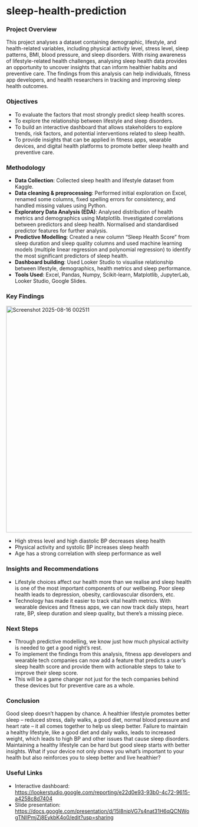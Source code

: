 # sleep-health-prediction
### Project Overview
This project analyses a dataset containing demographic, lifestyle, and health-related variables, including physical activity level, stress level, sleep patterns, BMI, blood pressure, and sleep disorders.
With rising awareness of lifestyle-related health challenges, analysing sleep health data provides an opportunity to uncover insights that can inform healthier habits and preventive care. 
The findings from this analysis can help individuals, fitness app developers, and health researchers in tracking and improving sleep health outcomes.

### Objectives
- To evaluate the factors that most strongly predict sleep health scores.
- To explore the relationship between lifestyle and sleep disorders.
- To build an interactive dashboard that allows stakeholders to explore trends, risk factors, and potential interventions related to sleep health.
- To provide insights that can be applied in fitness apps, wearable devices, and digital health platforms to promote better sleep health and preventive care.

### Methodology
- **Data Collection**: Collected sleep health and lifestyle dataset from Kaggle.
- **Data cleaning & preprocessing**: Performed initial exploration on Excel, renamed some columns, fixed spelling errors for consistency, and handled missing values using Python.
- **Exploratory Data Analysis (EDA)**: Analysed distribution of health metrics and demographics using Matplotlib. Investigated correlations between predictors and sleep health. Normalised and standardised predictor features for further analysis.
- **Predictive Modelling**: Created a new column “Sleep Health Score” from sleep duration and sleep quality columns and used machine learning models (multiple linear regression and polynomial regression) to identify the most significant predictors of sleep health.
- **Dashboard building**: Used Looker Studio to visualise relationship between lifestyle, demographics, health metrics and sleep performance.
- **Tools Used**: Excel, Pandas, Numpy, Scikit-learn, Matplotlib, JupyterLab, Looker Studio, Google Slides.

### Key Findings
<img width="954" height="613" alt="Screenshot 2025-08-16 002511" src="https://github.com/user-attachments/assets/0135dca3-ff09-4fa7-a2c2-8ff50fe700b2" />


- High stress level and high diastolic BP decreases sleep health
- Physical activity and systolic BP increases sleep health 
- Age has a strong correlation with sleep performance as well

### Insights and Recommendations
- Lifestyle choices affect our health more than we realise and sleep health is one of the most important components of our wellbeing. Poor sleep health leads to depression, obesity, cardiovascular disorders, etc. 
- Technology has made it easier to track vital health metrics. With wearable devices and fitness apps, we can now track daily steps, heart rate, BP, sleep duration and sleep quality, but there’s a missing piece.

### Next Steps
- Through predictive modelling, we know just how much physical activity is needed to get a good night’s rest.
- To implement the findings from this analysis, fitness app developers and wearable tech companies can now add a feature that predicts a user’s sleep health score and provide them with actionable steps to take to improve their sleep score.
- This will be a game changer not just for the tech companies behind these devices but for preventive care as a whole. 

### Conclusion
Good sleep doesn’t happen by chance. A healthier lifestyle promotes better sleep – reduced stress, daily walks, a good diet, normal blood pressure and heart rate – it all comes together to help us sleep better. 
Failure to maintain a healthy lifestyle, like a good diet and daily walks, leads to increased weight, which leads to high BP and other issues that cause sleep disorders.
Maintaining a healthy lifestyle can be hard but good sleep starts with better insights. What if your device not only shows you what’s important to your health but also reinforces you to sleep better and live healthier? 

### Useful Links
- Interactive dashboard: https://lookerstudio.google.com/reporting/e22d0e93-93b0-4c72-9615-a4258c8d7404
- Slide presentation: https://docs.google.com/presentation/d/15l8nipVG7s4nat31H6qQCNWogTNllPmjZj8EykbK4o0/edit?usp=sharing
